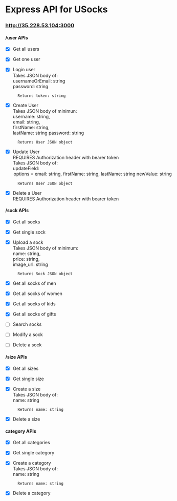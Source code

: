 # Express API for USocks

### http://35.228.53.104:3000
#### /user APIs
- [x] Get all users  
- [x] Get one user  
- [x] Login user    
        Takes JSON body of:    
        usernameOrEmail: string    
        password: string  
        
        Returns token: string
- [x] Create User    
        Takes JSON body of minimun:    
        username: string,   
        email: string,  
        firstName: string,  
        lastName: string
        password: string    
        
        Returns User JSON object    
- [x] Update User        
        REQUIRES Authorization header with bearer token      
        Takes JSON body of:      
        updateField: <option>    
          options = email: string,    
                    firstName: string,      
                    lastName: string      
          newValue: string   
          
        Returns User JSON object     
- [x]  Delete a User    
        REQUIRES Authorization header with bearer token  

#### /sock APIs 
- [x] Get all socks
- [x] Get single sock
- [x] Upload a sock  
        Takes JSON body of minimum:  
        name: string,  
        price: string,  
        image_url: string  
  
        Returns Sock JSON object    
- [x] Get all socks of men  
- [x] Get all socks of women  
- [x] Get all socks of kids  
- [x] Get all socks of gifts  
- [ ] Search socks  
- [ ] Modify a sock  
- [ ] Delete a sock  

#### /size APIs
- [x] Get all sizes  
- [x] Get single size    
- [x] Create a size  
        Takes JSON body of:  
        name: string
        
        Returns name: string
- [x] Delete a size  

#### category APIs
- [x] Get all categories  
- [x] Get single category    
- [x] Create a category   
        Takes JSON body of:    
        name: string  
        
        Returns name: string
- [x] Delete a category  
